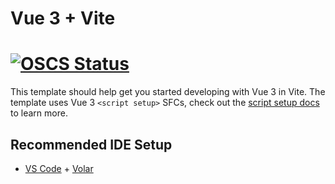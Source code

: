 # Vue 3 + Vite
# [![OSCS Status](https://www.oscs1024.com/platform/badge/wantao9191/default-template.svg?size=small)](https://www.oscs1024.com/project/wantao9191/default-template?ref=badge_small)


This template should help get you started developing with Vue 3 in Vite. The template uses Vue 3 `<script setup>` SFCs, check out the [script setup docs](https://v3.vuejs.org/api/sfc-script-setup.html#sfc-script-setup) to learn more.

## Recommended IDE Setup

- [VS Code](https://code.visualstudio.com/) + [Volar](https://marketplace.visualstudio.com/items?itemName=Vue.volar)
